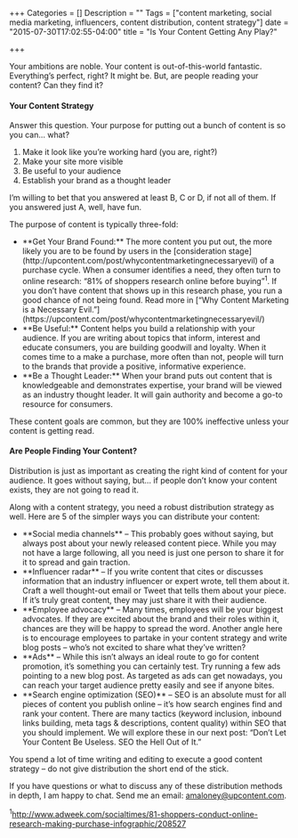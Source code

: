 +++
Categories = []
Description = ""
Tags = ["content marketing, social media marketing, influencers, content distribution, content strategy"]
date = "2015-07-30T17:02:55-04:00"
title = "Is Your Content Getting Any Play?"

+++

Your ambitions are noble. Your content is out-of-this-world fantastic. Everything’s perfect, right? It might be. But, are people reading your content? Can they find it?


#### Your Content Strategy
Answer this question. Your purpose for putting out a bunch of content is so you can… what?

<ol class="cap-letter">
<li>Make it look like you’re working hard (you are, right?)</li>
<li>Make your site more visible</li>
<li>Be useful to your audience</li>
<li>Establish your brand as a thought leader</li>
</ol>



I’m willing to bet that you answered at least B, C or D, if not all of them. If you answered just A, well, have fun.

The purpose of content is typically three-fold:
<ul>
<li>**Get Your Brand Found:** The more content you put out, the more likely you are to be found by users in the [consideration stage](http://upcontent.com/post/whycontentmarketingnecessaryevil) of a purchase cycle. When a consumer identifies a need, they often turn to online research: “81% of shoppers research online before buying”<sup>1</sup>. If you don’t have content that shows up in this research phase, you run a good chance of not being found. Read more in [“Why Content Marketing is a Necessary Evil.”](https://upcontent.com/post/whycontentmarketingnecessaryevil/)</li>
<li>**Be Useful:** Content helps you build a relationship with your audience. If you are writing about topics that inform, interest and educate consumers, you are building goodwill and loyalty. When it comes time to a make a purchase, more often than not, people will turn to the brands that provide a positive, informative experience.</li>
<li>**Be a Thought Leader:** When your brand puts out content that is knowledgeable and demonstrates expertise, your brand will be viewed as an industry thought leader. It will gain authority and become a go-to resource for consumers.</li>
</ul>

These content goals are common, but they are 100% ineffective unless your content is getting read.


#### Are People Finding Your Content?
Distribution is just as important as creating the right kind of content for your audience. It goes without saying, but… if people don’t know your content exists, they are not going to read it.

Along with a content strategy, you need a robust distribution strategy as well. Here are 5 of the simpler ways you can distribute your content:
<ul>
<li>**Social media channels** – This probably goes without saying, but always post about your newly released content piece. While you may not have a large following, all you need is just one person to share it for it to spread and gain traction.</li>

<li>**Influencer radar** – If you write content that cites or discusses information that an industry influencer or expert wrote, tell them about it. Craft a well thought-out email or Tweet that tells them about your piece. If it’s truly great content, they may just share it with their audience.</li>

<li>**Employee advocacy** – Many times, employees will be your biggest advocates. If they are excited about the brand and their roles within it, chances are they will be happy to spread the word. Another angle here is to encourage employees to partake in your content strategy and write blog posts – who’s not excited to share what they’ve written?</li>

<li>**Ads** – While this isn’t always an ideal route to go for content promotion, it’s something you can certainly test. Try running a few ads pointing to a new blog post. As targeted as ads can get nowadays, you can reach your target audience pretty easily and see if anyone bites.</li>

<li>**Search engine optimization (SEO)** – SEO is an absolute must for all pieces of content you publish online – it’s how search engines find and rank your content. There are many tactics (keyword inclusion, inbound links building, meta tags & descriptions, content quality) within SEO that you should implement. We will explore these in our next post: “Don’t Let Your Content Be Useless. SEO the Hell Out of It.” </li>

</ul>

You spend a lot of time writing and editing to execute a good content strategy – do not give distribution the short end of the stick.


If you have questions or what to discuss any of these distribution methods in depth, I am happy to chat. Send me an email: amaloney@upcontent.com.



<sup>1</sup>http://www.adweek.com/socialtimes/81-shoppers-conduct-online-research-making-purchase-infographic/208527
